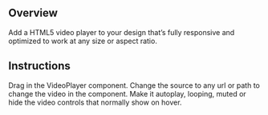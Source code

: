 ## Overview

Add a HTML5 video player to your design that’s fully responsive and optimized to work at any size or aspect ratio.

## Instructions

Drag in the VideoPlayer component. Change the source to any url or path to change the video in the component. Make it autoplay, looping, muted or hide the video controls that normally show on hover.
